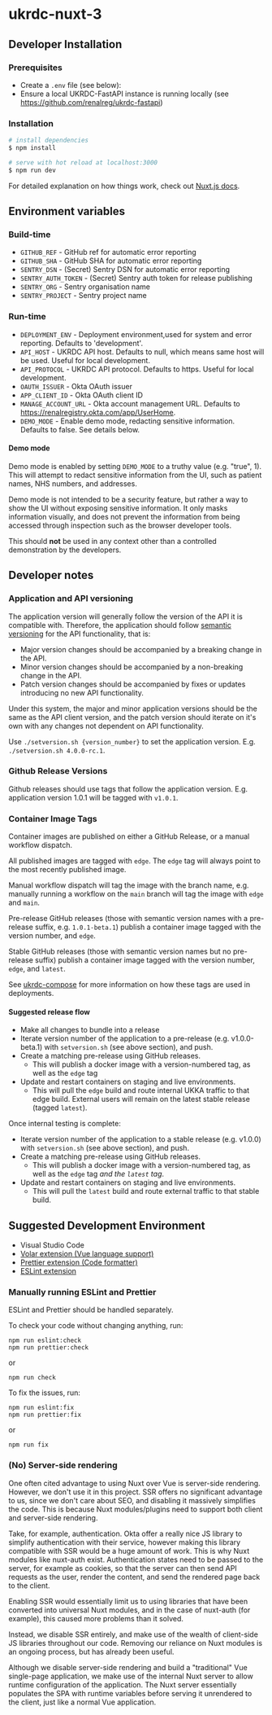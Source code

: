 # ukrdc-nuxt-3

## Developer Installation

### Prerequisites

- Create a `.env` file (see below):
- Ensure a local UKRDC-FastAPI instance is running locally (see <https://github.com/renalreg/ukrdc-fastapi>)

### Installation

```bash
# install dependencies
$ npm install

# serve with hot reload at localhost:3000
$ npm run dev
```

For detailed explanation on how things work, check out [Nuxt.js docs](https://nuxtjs.org).

## Environment variables

### Build-time

- `GITHUB_REF` - GitHub ref for automatic error reporting
- `GITHUB_SHA` - GitHub SHA for automatic error reporting
- `SENTRY_DSN` - (Secret) Sentry DSN for automatic error reporting
- `SENTRY_AUTH_TOKEN` - (Secret) Sentry auth token for release publishing
- `SENTRY_ORG` - Sentry organisation name
- `SENTRY_PROJECT` - Sentry project name

### Run-time

- `DEPLOYMENT_ENV` - Deployment environment,used for system and error reporting. Defaults to 'development'.
- `API_HOST` - UKRDC API host. Defaults to null, which means same host will be used. Useful for local development.
- `API_PROTOCOL` - UKRDC API protocol. Defaults to https. Useful for local development.
- `OAUTH_ISSUER` - Okta OAuth issuer
- `APP_CLIENT_ID` - Okta OAuth client ID
- `MANAGE_ACCOUNT_URL` - Okta account management URL. Defaults to https://renalregistry.okta.com/app/UserHome.
- `DEMO_MODE` - Enable demo mode, redacting sensitive information. Defaults to false. See details below.

#### Demo mode

Demo mode is enabled by setting `DEMO_MODE` to a truthy value (e.g. "true", 1). This will attempt to redact sensitive information from the UI, such as patient names, NHS numbers, and addresses.

Demo mode is not intended to be a security feature, but rather a way to show the UI without exposing sensitive information.
It only masks information visually, and does not prevent the information from being accessed through inspection such as the browser developer tools.

This should **not** be used in any context other than a controlled demonstration by the developers.

## Developer notes

### Application and API versioning

The application version will generally follow the version of the API it is compatible with. Therefore, the application should follow [semantic versioning](https://semver.org/) for the API functionality, that is:

- Major version changes should be accompanied by a breaking change in the API.
- Minor version changes should be accompanied by a non-breaking change in the API.
- Patch version changes should be accompanied by fixes or updates introducing no new API functionality.

Under this system, the major and minor application versions should be the same as the API client version, and the patch version should iterate on it's own with any changes not dependent on API functionality.

Use `./setversion.sh {version_number}` to set the application version. E.g. `./setversion.sh 4.0.0-rc.1`.

### Github Release Versions

Github releases should use tags that follow the application version. E.g. application version 1.0.1 will be tagged with `v1.0.1`.

### Container Image Tags

Container images are published on either a GitHub Release, or a manual workflow dispatch.

All published images are tagged with `edge`. The `edge` tag will always point to the most recently published image.

Manual workflow dispatch will tag the image with the branch name, e.g. manually running a workflow on the `main` branch will tag the image with `edge` and `main`.

Pre-release GitHub releases (those with semantic version names with a pre-release suffix, e.g. `1.0.1-beta.1`) publish a container image tagged with the version number, and `edge`.

Stable GitHub releases (those with semantic version names but no pre-release suffix) publish a container image tagged with the version number, `edge`, and `latest`.

See [ukrdc-compose](https://github.com/renalreg/ukrdc-compose?tab=readme-ov-file#instances-and-edge) for more information on how these tags are used in deployments.

#### Suggested release flow

- Make all changes to bundle into a release
- Iterate version number of the application to a pre-release (e.g. v1.0.0-beta.1) with `setversion.sh` (see above section), and push.
- Create a matching pre-release using GitHub releases.
  - This will publish a docker image with a version-numbered tag, as well as the `edge` tag
- Update and restart containers on staging and live environments.
  - This will pull the `edge` build and route internal UKKA traffic to that edge build. External users will remain on the latest stable release (tagged `latest`).

Once internal testing is complete:

- Iterate version number of the application to a stable release (e.g. v1.0.0) with `setversion.sh` (see above section), and push.
- Create a matching pre-release using GitHub releases.
  - This will publish a docker image with a version-numbered tag, as well as the `edge` tag _and the `latest` tag_.
- Update and restart containers on staging and live environments.
  - This will pull the `latest` build and route external traffic to that stable build.

## Suggested Development Environment

- Visual Studio Code
- [Volar extension (Vue language support)](https://marketplace.visualstudio.com/items?itemName=Vue.volar)
- [Prettier extension (Code formatter)](https://marketplace.visualstudio.com/items?itemName=esbenp.prettier-vscode)
- [ESLint extension](https://marketplace.visualstudio.com/items?itemName=dbaeumer.vscode-eslint)

### Manually running ESLint and Prettier

ESLint and Prettier should be handled separately.

To check your code without changing anything, run:

```
npm run eslint:check
npm run prettier:check
```

or

```
npm run check
```

To fix the issues, run:

```
npm run eslint:fix
npm run prettier:fix
```

or

```
npm run fix
```

### (No) Server-side rendering

One often cited advantage to using Nuxt over Vue is server-side rendering. However, we don't use it in this project.
SSR offers no significant advantage to us, since we don't care about SEO, and disabling it massively simplifies the code.
This is because Nuxt modules/plugins need to support both client and server-side rendering.

Take, for example, authentication. Okta offer a really nice JS library to simplify authentication with their service, however making this library compatible with SSR would be a huge amount of work. This is why Nuxt modules like nuxt-auth exist. Authentication states need to be passed to the server, for example as cookies, so that the server can then send API requests as the user, render the content, and send the rendered page back to the client.

Enabling SSR would essentially limit us to using libraries that have been converted into universal Nuxt modules, and in the case of nuxt-auth (for example), this caused more problems than it solved.

Instead, we disable SSR entirely, and make use of the wealth of client-side JS libraries throughout our code.
Removing our reliance on Nuxt modules is an ongoing process, but has already been useful.

Although we disable server-side rendering and build a "traditional" Vue single-page application, we make use of the internal Nuxt server to allow runtime configuration of the application. The Nuxt server essentially populates the SPA with runtime variables before serving it unrendered to the client, just like a normal Vue application.
